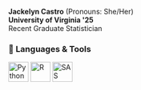 **Jackelyn Castro** (Pronouns: She/Her)  
**University of Virginia '25**  
Recent Graduate Statistician

### 🧠 Languages & Tools

<img src="https://cdn.jsdelivr.net/gh/devicons/devicon/icons/python/python-original.svg" alt="Python" width="40"/> 
<img src="https://cdn.jsdelivr.net/gh/devicons/devicon/icons/r/r-original.svg" alt="R" width="40"/>  
<img src="https://img.icons8.com/color/48/000000/sas.png" alt="SAS" width="40"/>

<!---
jackiecstro/jackiecstro is a ✨ special ✨ repository because its `README.md` (this file) appears on your GitHub profile.
You can click the Preview link to take a look at your changes.
--->
